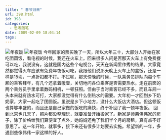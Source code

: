 ```yaml
---
title: " 春节归来"
url: 398.html
id: 398
categories:
  - 思考随笔
date: 2009-02-09 18:04:14
tags:
---
```


![年夜饭](../../../images/2009/02/3261336157-84edcdc425-b.jpg) ![年夜饭](../../../images/2009/02/3262161164-c2124db5be-b.jpg) 今年回家的票买晚了一天，所以大年三十，大部分人开始在家吃团圆饭，看电视的时候，我还在火车上。回来很多人问是否那天火车上有免费餐可以吃，我说没有。这就是国内这些个电视台，天天在新闻里作秀的结果。大家竟然都觉得火车应该有免费年夜饭可吃，我跟他们说那天晚上火车上的盒饭，还是一样是15块，一点折扣都不打。不过呢，那天傍晚的时候，一队乘务员排队向每个车厢的乘客拜年，有几个还拿着暖壶，关切地问各位乘客是否需要热水。走在前面的两个乘务员手里拿着数码相机，一顿狂照。但由于当时乘客已经不多，而且车厢一头本来就有热水可打，大家都没觉得有什么倒热水的需要。大年初一才回到乡下奶奶家，大家一起吃了团圆饭。虽说是乡下小地方，没什么大饭店大酒店。但这顿饭也算够丰盛的，而且还是自己家做的饭吃的痛快，终于补回了我一顿年夜饭。 回到北京也几天了，照片都没整理玩，就要准备开始搬家了。新家是师弟伟伟家的房子，除了价格给我们算便宜了点外，她妈妈还免了我们半个月的房租，真有点不好意思了。这一年开始，就事多，接下来还有很多计划要去实施。希望新的一年，多遇到些像伟伟一家这样的好人。